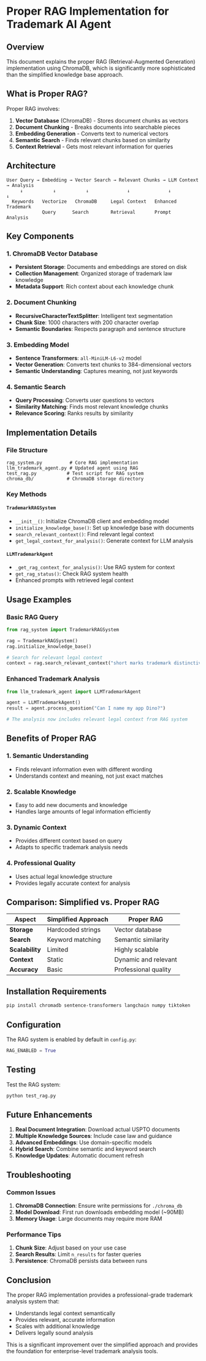 # Proper RAG Implementation for Trademark AI Agent

## Overview

This document explains the proper RAG (Retrieval-Augmented Generation) implementation using ChromaDB, which is significantly more sophisticated than the simplified knowledge base approach.

## What is Proper RAG?

Proper RAG involves:

1. **Vector Database** (ChromaDB) - Stores document chunks as vectors
2. **Document Chunking** - Breaks documents into searchable pieces
3. **Embedding Generation** - Converts text to numerical vectors
4. **Semantic Search** - Finds relevant chunks based on similarity
5. **Context Retrieval** - Gets most relevant information for queries

## Architecture

```
User Query → Embedding → Vector Search → Relevant Chunks → LLM Context → Analysis
     ↓           ↓           ↓              ↓              ↓           ↓
  Keywords   Vectorize   ChromaDB     Legal Context   Enhanced    Trademark
             Query      Search        Retrieval       Prompt      Analysis
```

## Key Components

### 1. ChromaDB Vector Database
- **Persistent Storage**: Documents and embeddings are stored on disk
- **Collection Management**: Organized storage of trademark law knowledge
- **Metadata Support**: Rich context about each knowledge chunk

### 2. Document Chunking
- **RecursiveCharacterTextSplitter**: Intelligent text segmentation
- **Chunk Size**: 1000 characters with 200 character overlap
- **Semantic Boundaries**: Respects paragraph and sentence structure

### 3. Embedding Model
- **Sentence Transformers**: `all-MiniLM-L6-v2` model
- **Vector Generation**: Converts text chunks to 384-dimensional vectors
- **Semantic Understanding**: Captures meaning, not just keywords

### 4. Semantic Search
- **Query Processing**: Converts user questions to vectors
- **Similarity Matching**: Finds most relevant knowledge chunks
- **Relevance Scoring**: Ranks results by similarity

## Implementation Details

### File Structure
```
rag_system.py          # Core RAG implementation
llm_trademark_agent.py # Updated agent using RAG
test_rag.py           # Test script for RAG system
chroma_db/            # ChromaDB storage directory
```

### Key Methods

#### `TrademarkRAGSystem`
- `__init__()`: Initialize ChromaDB client and embedding model
- `initialize_knowledge_base()`: Set up knowledge base with documents
- `search_relevant_context()`: Find relevant legal context
- `get_legal_context_for_analysis()`: Generate context for LLM analysis

#### `LLMTrademarkAgent`
- `_get_rag_context_for_analysis()`: Use RAG system for context
- `get_rag_status()`: Check RAG system health
- Enhanced prompts with retrieved legal context

## Usage Examples

### Basic RAG Query
```python
from rag_system import TrademarkRAGSystem

rag = TrademarkRAGSystem()
rag.initialize_knowledge_base()

# Search for relevant legal context
context = rag.search_relevant_context("short marks trademark distinctiveness")
```

### Enhanced Trademark Analysis
```python
from llm_trademark_agent import LLMTrademarkAgent

agent = LLMTrademarkAgent()
result = agent.process_question("Can I name my app Dino?")

# The analysis now includes relevant legal context from RAG system
```

## Benefits of Proper RAG

### 1. **Semantic Understanding**
- Finds relevant information even with different wording
- Understands context and meaning, not just exact matches

### 2. **Scalable Knowledge**
- Easy to add new documents and knowledge
- Handles large amounts of legal information efficiently

### 3. **Dynamic Context**
- Provides different context based on query
- Adapts to specific trademark analysis needs

### 4. **Professional Quality**
- Uses actual legal knowledge structure
- Provides legally accurate context for analysis

## Comparison: Simplified vs. Proper RAG

| Aspect | Simplified Approach | Proper RAG |
|--------|-------------------|------------|
| **Storage** | Hardcoded strings | Vector database |
| **Search** | Keyword matching | Semantic similarity |
| **Scalability** | Limited | Highly scalable |
| **Context** | Static | Dynamic and relevant |
| **Accuracy** | Basic | Professional quality |

## Installation Requirements

```bash
pip install chromadb sentence-transformers langchain numpy tiktoken
```

## Configuration

The RAG system is enabled by default in `config.py`:

```python
RAG_ENABLED = True
```

## Testing

Test the RAG system:

```bash
python test_rag.py
```

## Future Enhancements

1. **Real Document Integration**: Download actual USPTO documents
2. **Multiple Knowledge Sources**: Include case law and guidance
3. **Advanced Embeddings**: Use domain-specific models
4. **Hybrid Search**: Combine semantic and keyword search
5. **Knowledge Updates**: Automatic document refresh

## Troubleshooting

### Common Issues

1. **ChromaDB Connection**: Ensure write permissions for `./chroma_db`
2. **Model Download**: First run downloads embedding model (~90MB)
3. **Memory Usage**: Large documents may require more RAM

### Performance Tips

1. **Chunk Size**: Adjust based on your use case
2. **Search Results**: Limit `n_results` for faster queries
3. **Persistence**: ChromaDB persists data between runs

## Conclusion

The proper RAG implementation provides a professional-grade trademark analysis system that:

- Understands legal context semantically
- Provides relevant, accurate information
- Scales with additional knowledge
- Delivers legally sound analysis

This is a significant improvement over the simplified approach and provides the foundation for enterprise-level trademark analysis tools.
